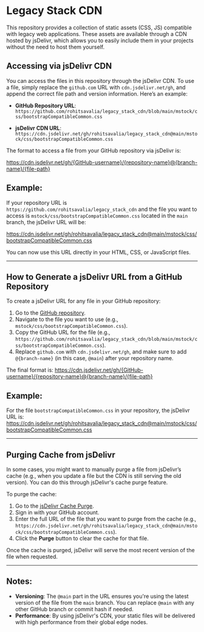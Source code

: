 # Legacy Stack CDN

This repository provides a collection of static assets (CSS, JS) compatible with legacy web applications. These assets are available through a CDN hosted by jsDelivr, which allows you to easily include them in your projects without the need to host them yourself.

## Accessing via jsDelivr CDN

You can access the files in this repository through the jsDelivr CDN. To use a file, simply replace the `github.com` URL with `cdn.jsdelivr.net/gh`, and append the correct file path and version information. Here’s an example:

- **GitHub Repository URL**:  
  `https://github.com/rohitsavalia/legacy_stack_cdn/blob/main/mstock/css/bootstrapCompatibleCommon.css`
  
- **jsDelivr CDN URL**:  
  `https://cdn.jsdelivr.net/gh/rohitsavalia/legacy_stack_cdn@main/mstock/css/bootstrapCompatibleCommon.css`

The format to access a file from your GitHub repository via jsDelivr is:

https://cdn.jsdelivr.net/gh/{GitHub-username}/{repository-name}@{branch-name}/{file-path}


## Example:

If your repository URL is `https://github.com/rohitsavalia/legacy_stack_cdn` and the file you want to access is `mstock/css/bootstrapCompatibleCommon.css` located in the `main` branch, the jsDelivr URL will be:

https://cdn.jsdelivr.net/gh/rohitsavalia/legacy_stack_cdn@main/mstock/css/bootstrapCompatibleCommon.css


You can now use this URL directly in your HTML, CSS, or JavaScript files.

---

## How to Generate a jsDelivr URL from a GitHub Repository

To create a jsDelivr URL for any file in your GitHub repository:

1. Go to the [GitHub repository](https://github.com/rohitsavalia/legacy_stack_cdn).
2. Navigate to the file you want to use (e.g., `mstock/css/bootstrapCompatibleCommon.css`).
3. Copy the GitHub URL for the file (e.g., `https://github.com/rohitsavalia/legacy_stack_cdn/blob/main/mstock/css/bootstrapCompatibleCommon.css`).
4. Replace `github.com` with `cdn.jsdelivr.net/gh`, and make sure to add `@{branch-name}` (in this case, `@main`) after your repository name.

The final format is:
https://cdn.jsdelivr.net/gh/{GitHub-username}/{repository-name}@{branch-name}/{file-path}


## Example:

For the file `bootstrapCompatibleCommon.css` in your repository, the jsDelivr URL is:
https://cdn.jsdelivr.net/gh/rohitsavalia/legacy_stack_cdn@main/mstock/css/bootstrapCompatibleCommon.css


---

## Purging Cache from jsDelivr

In some cases, you might want to manually purge a file from jsDelivr’s cache (e.g., when you update a file but the CDN is still serving the old version). You can do this through jsDelivr's cache purge feature.

To purge the cache:

1. Go to the [jsDelivr Cache Purge](https://www.jsdelivr.com/drive).
2. Sign in with your GitHub account.
3. Enter the full URL of the file that you want to purge from the cache (e.g., `https://cdn.jsdelivr.net/gh/rohitsavalia/legacy_stack_cdn@main/mstock/css/bootstrapCompatibleCommon.css`).
4. Click the **Purge** button to clear the cache for that file.

Once the cache is purged, jsDelivr will serve the most recent version of the file when requested.

---

## Notes:
- **Versioning**: The `@main` part in the URL ensures you're using the latest version of the file from the `main` branch. You can replace `@main` with any other GitHub branch or commit hash if needed.
- **Performance**: By using jsDelivr's CDN, your static files will be delivered with high performance from their global edge nodes.
